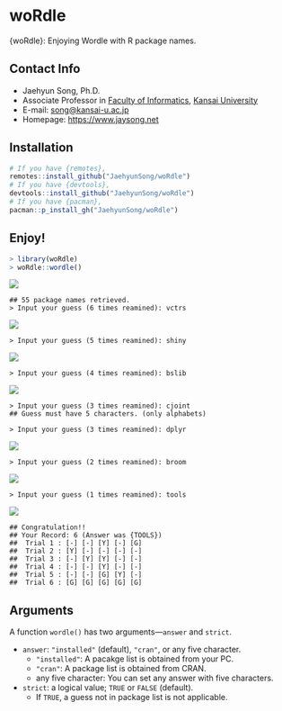 # woRdle

{woRdle}: Enjoying Wordle with R package names.

## Contact Info

* Jaehyun Song, Ph.D.
* Associate Professor in [Faculty of Informatics](https://www.kansai-u.ac.jp/Fc_inf/), [Kansai University](https://www.kansai-u.ac.jp/ja/?stt_lang=ja)
* E-mail: <song@kansai-u.ac.jp>
* Homepage: <https://www.jaysong.net>

## Installation

```r
# If you have {remotes},
remotes::install_github("JaehyunSong/woRdle")
# If you have {devtools},
devtools::install_github("JaehyunSong/woRdle")
# If you have {pacman},
pacman::p_install_gh("JaehyunSong/woRdle")
```

## Enjoy!

```r
> library(woRdle)
> woRdle::wordle()
```

![](screenshots/fig1.png)

```
## 55 package names retrieved.
> Input your guess (6 times reamined): vctrs
```

![](screenshots/fig2.png)

```
> Input your guess (5 times reamined): shiny
```

![](screenshots/fig3.png)

```
> Input your guess (4 times reamined): bslib
```

![](screenshots/fig4.png)

```
> Input your guess (3 times reamined): cjoint
## Guess must have 5 characters. (only alphabets)
```

```
> Input your guess (3 times reamined): dplyr
```

![](screenshots/fig5.png)

```
> Input your guess (2 times reamined): broom
```

![](screenshots/fig6.png)

```
> Input your guess (1 times reamined): tools
```

![](screenshots/fig7.png)

```
## Congratulation!!
## Your Record: 6 (Answer was {TOOLS})
##  Trial 1 : [-] [-] [Y] [-] [G] 
##  Trial 2 : [Y] [-] [-] [-] [-] 
##  Trial 3 : [-] [Y] [Y] [-] [-] 
##  Trial 4 : [-] [-] [Y] [-] [-] 
##  Trial 5 : [-] [-] [G] [Y] [-] 
##  Trial 6 : [G] [G] [G] [G] [G] 
```

## Arguments

A function `wordle()` has two arguments&mdash;`answer` and `strict`.

* `answer`: `"installed"` (default), `"cran"`, or any five character.
   * `"installed"`: A pacakge list is obtained from your PC.
   * `"cran"`: A package list is obtained from CRAN.
   * any five character: You can set any answer with five characters.
* `strict`: a logical value; `TRUE` or `FALSE` (default).
   * If `TRUE`, a guess not in package list is not applicable.
